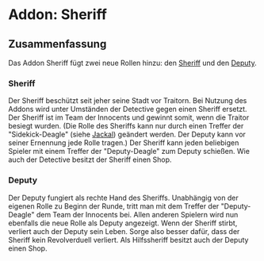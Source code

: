 # Addon: Sheriff
## Zusammenfassung

Das Addon Sheriff fügt zwei neue Rollen hinzu: den [Sheriff](#Sheriff) und den [Deputy](#Deputy).

### Sheriff

Der Sheriff beschützt seit jeher seine Stadt vor Traitorn. Bei Nutzung des Addons wird unter Umständen der Detective gegen einen Sheriff ersetzt. Der Sheriff ist im Team der Innocents und gewinnt somit, wenn die Traitor besiegt wurden. (Die Rolle des Sheriffs kann nur durch einen Treffer der "Sidekick-Deagle" (siehe [Jackal](jackal.html)) geändert werden. Der Deputy kann vor seiner Ernennung jede Rolle tragen.) Der Sheriff kann jeden beliebigen Spieler mit einem Treffer der "Deputy-Deagle" zum Deputy schießen.
Wie auch der Detective besitzt der Sheriff einen Shop.

### Deputy

Der Deputy fungiert als rechte Hand des Sheriffs. Unabhängig von der eigenen Rolle zu Beginn der Runde, tritt man mit dem Treffer der "Deputy-Deagle" dem Team der Innocents bei. Allen anderen Spielern wird nun ebenfalls die neue Rolle als Deputy angezeigt.
Wenn der Sheriff stirbt, verliert auch der Deputy sein Leben. Sorge also besser dafür, dass der Sheriff kein Revolverduell verliert.
Als Hilfssheriff besitzt auch der Deputy einen Shop.